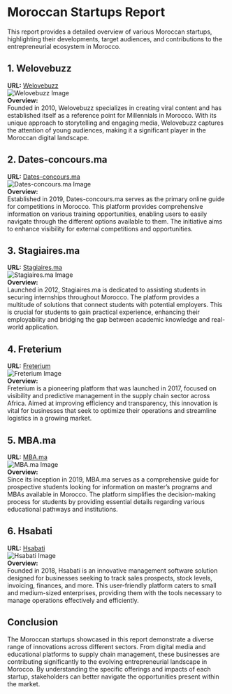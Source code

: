 # Moroccan Startups Report

This report provides a detailed overview of various Moroccan startups, highlighting their developments, target audiences, and contributions to the entrepreneurial ecosystem in Morocco.

## 1. Welovebuzz  
**URL:** [Welovebuzz](https://www.startups.ma/welovebuzz)  
![Welovebuzz Image](https://www.startups.ma/welovebuzz)  
**Overview:**  
Founded in 2010, Welovebuzz specializes in creating viral content and has established itself as a reference point for Millennials in Morocco. With its unique approach to storytelling and engaging media, Welovebuzz captures the attention of young audiences, making it a significant player in the Moroccan digital landscape.

## 2. Dates-concours.ma  
**URL:** [Dates-concours.ma](https://www.startups.ma/dates-concours)  
![Dates-concours.ma Image](https://www.startups.ma/dates-concours)  
**Overview:**  
Established in 2019, Dates-concours.ma serves as the primary online guide for competitions in Morocco. This platform provides comprehensive information on various training opportunities, enabling users to easily navigate through the different options available to them. The initiative aims to enhance visibility for external competitions and opportunities.

## 3. Stagiaires.ma  
**URL:** [Stagiaires.ma](https://www.startups.ma/stagiaires)  
![Stagiaires.ma Image](https://www.startups.ma/stagiaires)  
**Overview:**  
Launched in 2012, Stagiaires.ma is dedicated to assisting students in securing internships throughout Morocco. The platform provides a multitude of solutions that connect students with potential employers. This is crucial for students to gain practical experience, enhancing their employability and bridging the gap between academic knowledge and real-world application.

## 4. Freterium  
**URL:** [Freterium](https://www.startups.ma/freterium)  
![Freterium Image](https://www.startups.ma/freterium)  
**Overview:**  
Freterium is a pioneering platform that was launched in 2017, focused on visibility and predictive management in the supply chain sector across Africa. Aimed at improving efficiency and transparency, this innovation is vital for businesses that seek to optimize their operations and streamline logistics in a growing market.

## 5. MBA.ma  
**URL:** [MBA.ma](https://www.startups.ma/mba)  
![MBA.ma Image](https://www.startups.ma/mba)  
**Overview:**  
Since its inception in 2019, MBA.ma serves as a comprehensive guide for prospective students looking for information on master’s programs and MBAs available in Morocco. The platform simplifies the decision-making process for students by providing essential details regarding various educational pathways and institutions.

## 6. Hsabati  
**URL:** [Hsabati](https://www.startups.ma/hsabati)  
![Hsabati Image](https://www.startups.ma/hsabati)  
**Overview:**  
Founded in 2018, Hsabati is an innovative management software solution designed for businesses seeking to track sales prospects, stock levels, invoicing, finances, and more. This user-friendly platform caters to small and medium-sized enterprises, providing them with the tools necessary to manage operations effectively and efficiently.

## Conclusion  
The Moroccan startups showcased in this report demonstrate a diverse range of innovations across different sectors. From digital media and educational platforms to supply chain management, these businesses are contributing significantly to the evolving entrepreneurial landscape in Morocco. By understanding the specific offerings and impacts of each startup, stakeholders can better navigate the opportunities present within the market.